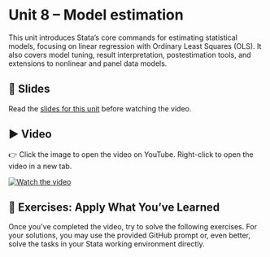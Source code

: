 # Unit 8 – Model estimation

This unit introduces Stata’s core commands for estimating statistical models, focusing on linear regression with Ordinary Least Squares (OLS). It also covers model tuning, result interpretation, postestimation tools, and extensions to nonlinear and panel data models.

## 📄 Slides

Read the [slides for this unit](unit08_slides.pdf) before watching the video.

## ▶️ Video

👉 Click the image to open the video on YouTube. Right-click to open the video in a new tab.

[![Watch the video](https://img.youtube.com/vi/wBTNRrqwBA4/0.jpg)](https://www.youtube.com/watch?v=wBTNRrqwBA4)

## 🧪 Exercises: Apply What You’ve Learned

Once you've completed the video, try to solve the following exercises. For your solutions, you may use the provided GitHub prompt or, even better, solve the tasks in your Stata working environment directly.
